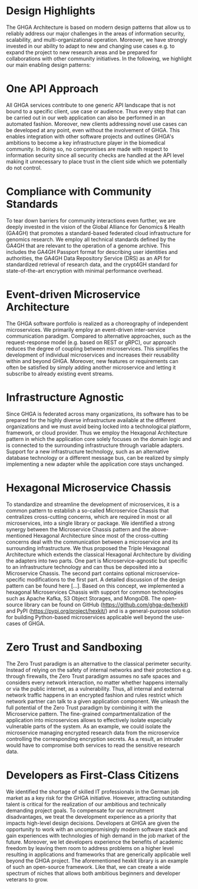 # Design Highlights

The GHGA Architecture is based on modern design patterns that allow us to reliably address our major challenges in the areas of information security, scalability, and multi-organizational operation. Moreover, we have strongly invested in our ability to adapt to new and changing use cases e.g. to expand the project to new research areas and be prepared for collaborations with other community initiatives. In the following, we highlight our main enabling design patterns: 

# One API Approach
All GHGA services contribute to one generic API landscape that is not bound to a specific client, use case or audience. Thus every step that can be carried out in our web application can also be performed in an automated fashion. Moreover, new clients addressing novel use cases can be developed at any point, even without the involvement of GHGA. This enables integration with other software projects and outlines GHGA's ambitions to become a key infrastructure player in the biomedical community. In doing so, no compromises are made with respect to information security since all security checks are handled at the API level making it unnecessary to place trust in the client side which we potentially do not control.

# Compliance with Community Standards
To tear down barriers for community interactions even further, we are deeply invested in the vision of the Global Alliance for Genomics & Health (GA4GH) that promotes a standard-based federated cloud infrastructure for genomics research. We employ all technical standards defined by the GA4GH that are relevant to the operation of a genome archive. This includes the GA4GH Passport format for describing user identities and authorities, the GA4GH Data Repository Service (DRS) as an API for standardized retrieval of research data, and the crypt4GH standard for state-of-the-art encryption with minimal performance overhead.

# Event-driven Microservice Architecture
The GHGA software portfolio is realized as a choreography of independent microservices. We primarily employ an event-driven inter-service communication paradigm. Compared to alternative approaches, such as the request-response model (e.g. based on REST or gRPC), our approach reduces the degree of coupling between microservices. This simplifies the development of individual microservices and increases their reusability within and beyond GHGA. Moreover, new features or requirements can often be satisfied by simply adding another microservice and letting it subscribe to already existing event streams. 

# Infrastructure Agnostic
Since GHGA is federated across many organizations, its software has to be prepared for the highly diverse infrastructure available at the different organizations and we must avoid being locked into a technological platform, framework, or cloud provider. Thus we employ the Hexagonal Architecture pattern in which the application core solely focuses on the domain logic and is connected to the surrounding infrastructure through variable adapters. Support for a new infrastructure technology, such as an alternative database technology or a different message bus, can be realized by simply implementing a new adapter while the application core stays unchanged.

# Hexagonal Microservice Chassis
To standardize and streamline the development of microservices, it is a common pattern to establish a so-called Microservice Chassis that centralizes cross-cutting concerns, which are required in most or all microservices, into a single library or package. We identified a strong synergy between the Microservice Chassis pattern and the above-mentioned Hexagonal Architecture since most of the cross-cutting concerns deal with the communication between a microservice and its surrounding infrastructure. We thus proposed the Triple Hexagonal Architecture which extends the classical Hexagonal Architecture by dividing the adapters into two parts. One part is Microservice-agnostic but specific to an infrastructure technology and can thus be deposited into a Microservice Chassis. The second part contains optional microservice-specific modifications to the first part. A detailed discussion of the design pattern can be found here [...]. Based on this concept, we implemented a hexagonal Microservices Chassis with support for common technologies such as Apache Kafka, S3 Object Storages, and MongoDB. The open-source library can be found on GitHub (https://github.com/ghga-de/hexkit) and PyPI (https://pypi.org/project/hexkit/) and is a general-purpose solution for building Python-based microservices applicable well beyond the use-cases of GHGA.

# Zero Trust and Sandboxing
The Zero Trust paradigm is an alternative to the classical perimeter security. Instead of relying on the safety of internal networks and their protection e.g. through firewalls, the Zero Trust paradigm assumes no safe spaces and considers every network interaction, no matter whether happens internally or via the public internet, as a vulnerability. Thus, all internal and external network traffic happens in an encrypted fashion and rules restrict which network partner can talk to a given application component. We unleash the full potential of the Zero Trust paradigm by combining it with the Microservice pattern. The fine-grained compartmentalization of the application into microservices allows to effectively isolate especially vulnerable parts of the system. As an example, we could isolate the microservice managing encrypted research data from the microservice controlling the corresponding encryption secrets. As a result, an intruder would have to compromise both services to read the sensitive research data.

# Developers as First-Class Citizens
We identified the shortage of skilled IT professionals in the German job market as a key risk for the GHGA initiative. However, attracting outstanding talent is critical for the realization of our ambitious and technically demanding project goals. To compensate for our recruitment disadvantages, we treat the development experience as a priority that impacts high-level design decisions. Developers at GHGA are given the opportunity to work with an uncompromisingly modern software stack and gain experiences with technologies of high demand in the job market of the future. Moreover, we let developers experience the benefits of academic freedom by leaving them room to address problems on a higher level resulting in applications and frameworks that are generically applicable well beyond the GHGA project. The aforementioned hexkit library is an example of such an open-source framework. Like that, we can create a wide spectrum of niches that allows both ambitious beginners and developer veterans to grow.  

